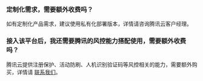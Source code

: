 
### 定制化需求，需要额外收费吗？[](id:Q1)
如有定制化产品需求，建议使用私有化部署版本，详情请咨询腾讯云客户经理。

### 接入该平台后，我还需要腾讯的风控能力搭配使用，需要额外收费吗？[](id:Q2)
腾讯云提供注册保护、活动防刷、人机识别验证码等风控相关的能力，需要额外购买，详情请 [联系我们](https://cloud.tencent.com/act/event/connect-service)。
